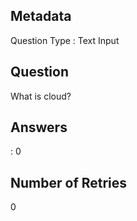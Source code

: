 ## Metadata
Question Type : Text Input

## Question
What is cloud?

## Answers
 : 0

## Number of Retries
0

